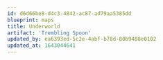 ```yaml
---
id: d6d66be8-d4c3-4842-ac87-ad79aa5385dd
blueprint: maps
title: Underworld
artifact: 'Trembling Spoon'
updated_by: ea6393ed-5c2e-4abf-b78d-80b9488e0102
updated_at: 1643044641
---
```

